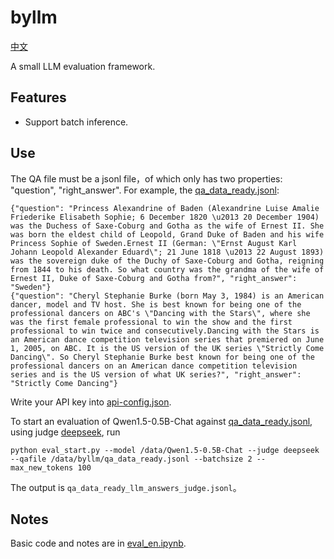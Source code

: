 # byllm
[中文](README.md)

A small LLM evaluation framework.
## Features
- Support batch inference.

## Use
The QA file must be a jsonl file，of which only has two properties: "question",  "right_answer". For example, the [qa_data_ready.jsonl](qa_data_ready.jsonl):
```
{"question": "Princess Alexandrine of Baden (Alexandrine Luise Amalie Friederike Elisabeth Sophie; 6 December 1820 \u2013 20 December 1904) was the Duchess of Saxe-Coburg and Gotha as the wife of Ernest II. She was born the eldest child of Leopold, Grand Duke of Baden and his wife Princess Sophie of Sweden.Ernest II (German: \"Ernst August Karl Johann Leopold Alexander Eduard\"; 21 June 1818 \u2013 22 August 1893) was the sovereign duke of the Duchy of Saxe-Coburg and Gotha, reigning from 1844 to his death. So what country was the grandma of the wife of Ernest II, Duke of Saxe-Coburg and Gotha from?", "right_answer": "Sweden"}
{"question": "Cheryl Stephanie Burke (born May 3, 1984) is an American dancer, model and TV host. She is best known for being one of the professional dancers on ABC's \"Dancing with the Stars\", where she was the first female professional to win the show and the first professional to win twice and consecutively.Dancing with the Stars is an American dance competition television series that premiered on June 1, 2005, on ABC. It is the US version of the UK series \"Strictly Come Dancing\". So Cheryl Stephanie Burke best known for being one of the professional dancers on an American dance competition television series and is the US version of what UK series?", "right_answer": "Strictly Come Dancing"}
```
Write your API key into [api-config.json](api-config.json).

To start an evaluation of Qwen1.5-0.5B-Chat against [qa_data_ready.jsonl](qa_data_ready.jsonl), using judge [deepseek](https://platform.deepseek.com/api_keys),  run
```
python eval_start.py --model /data/Qwen1.5-0.5B-Chat --judge deepseek --qafile /data/byllm/qa_data_ready.jsonl --batchsize 2 --max_new_tokens 100
```
The output is `qa_data_ready_llm_answers_judge.jsonl`。

## Notes
Basic code and notes are in [eval_en.ipynb](eval_en.ipynb).
